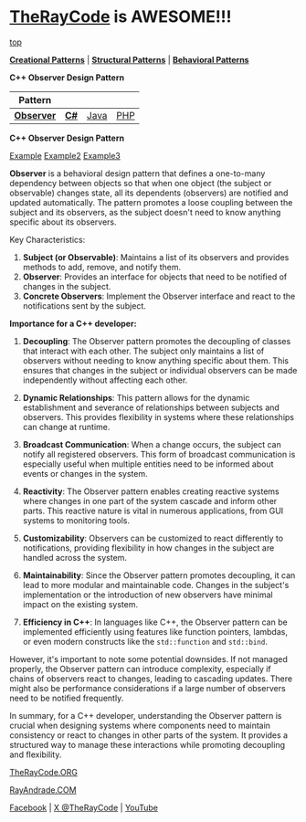 # [TheRayCode](../../../README.md) is AWESOME!!!

[top](../README.md)

**[Creational Patterns](../../Creational/README.md)** | **[Structural Patterns](../../Structural/README.md)** | **[Behavioral Patterns](../README.md)**

**C++ Observer Design Pattern**

|Pattern|   |   |   |
|---|---|---|---|
| [**Observer**](README.md) | [**C#**](../../../Csharp/Behavioral/Observer/README.md) | [Java](../../../Java/Behavioral/Observer/README.md) | [PHP](../../../PHP/Behavioral/Observer/README.md) |

**C++ Observer Design Pattern**

[Example](Example/README.md) [Example2](Example2/README.md)  [Example3](Example3/README.md)

**Observer** is a behavioral design pattern that defines a one-to-many dependency between objects so that when one object (the subject or observable) changes state, all its dependents (observers) are notified and updated automatically. The pattern promotes a loose coupling between the subject and its observers, as the subject doesn't need to know anything specific about its observers.

Key Characteristics:
1. **Subject (or Observable)**: Maintains a list of its observers and provides methods to add, remove, and notify them.
2. **Observer**: Provides an interface for objects that need to be notified of changes in the subject.
3. **Concrete Observers**: Implement the Observer interface and react to the notifications sent by the subject.

**Importance for a C++ developer:**

1. **Decoupling**: The Observer pattern promotes the decoupling of classes that interact with each other. The subject only maintains a list of observers without needing to know anything specific about them. This ensures that changes in the subject or individual observers can be made independently without affecting each other.

2. **Dynamic Relationships**: This pattern allows for the dynamic establishment and severance of relationships between subjects and observers. This provides flexibility in systems where these relationships can change at runtime.

3. **Broadcast Communication**: When a change occurs, the subject can notify all registered observers. This form of broadcast communication is especially useful when multiple entities need to be informed about events or changes in the system.

4. **Reactivity**: The Observer pattern enables creating reactive systems where changes in one part of the system cascade and inform other parts. This reactive nature is vital in numerous applications, from GUI systems to monitoring tools.

5. **Customizability**: Observers can be customized to react differently to notifications, providing flexibility in how changes in the subject are handled across the system.

6. **Maintainability**: Since the Observer pattern promotes decoupling, it can lead to more modular and maintainable code. Changes in the subject's implementation or the introduction of new observers have minimal impact on the existing system.

7. **Efficiency in C++**: In languages like C++, the Observer pattern can be implemented efficiently using features like function pointers, lambdas, or even modern constructs like the `std::function` and `std::bind`.

However, it's important to note some potential downsides. If not managed properly, the Observer pattern can introduce complexity, especially if chains of observers react to changes, leading to cascading updates. There might also be performance considerations if a large number of observers need to be notified frequently.

In summary, for a C++ developer, understanding the Observer pattern is crucial when designing systems where components need to maintain consistency or react to changes in other parts of the system. It provides a structured way to manage these interactions while promoting decoupling and flexibility.

[TheRayCode.ORG](https://www.TheRayCode.org)

[RayAndrade.COM](https://www.RayAndrade.com)

[Facebook](https://www.facebook.com/TheRayCode/) | [X @TheRayCode](https://www.x.com/TheRayCode/) | [YouTube](https://www.youtube.com/TheRayCode/)
